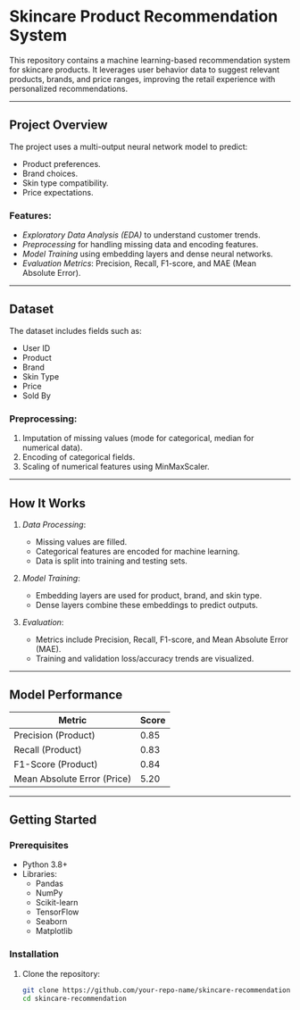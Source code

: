 # Skincare Product Recommendation System

This repository contains a machine learning-based recommendation system for skincare products. It leverages user behavior data to suggest relevant products, brands, and price ranges, improving the retail experience with personalized recommendations.

---

## Project Overview

The project uses a multi-output neural network model to predict:
- Product preferences.
- Brand choices.
- Skin type compatibility.
- Price expectations.

### Features:
- *Exploratory Data Analysis (EDA)* to understand customer trends.
- *Preprocessing* for handling missing data and encoding features.
- *Model Training* using embedding layers and dense neural networks.
- *Evaluation Metrics*: Precision, Recall, F1-score, and MAE (Mean Absolute Error).

---

## Dataset

The dataset includes fields such as:
- User ID
- Product
- Brand
- Skin Type
- Price
- Sold By

### Preprocessing:
1. Imputation of missing values (mode for categorical, median for numerical data).
2. Encoding of categorical fields.
3. Scaling of numerical features using MinMaxScaler.

---

## How It Works

1. *Data Processing*:
   - Missing values are filled.
   - Categorical features are encoded for machine learning.
   - Data is split into training and testing sets.

2. *Model Training*:
   - Embedding layers are used for product, brand, and skin type.
   - Dense layers combine these embeddings to predict outputs.

3. *Evaluation*:
   - Metrics include Precision, Recall, F1-score, and Mean Absolute Error (MAE).
   - Training and validation loss/accuracy trends are visualized.

---

## Model Performance

| Metric               | Score |
|----------------------|-------|
| Precision (Product)  | 0.85  |
| Recall (Product)     | 0.83  |
| F1-Score (Product)   | 0.84  |
| Mean Absolute Error (Price) | 5.20 |

---

## Getting Started

### Prerequisites
- Python 3.8+
- Libraries:
  - Pandas
  - NumPy
  - Scikit-learn
  - TensorFlow
  - Seaborn
  - Matplotlib

### Installation

1. Clone the repository:
   ```bash
   git clone https://github.com/your-repo-name/skincare-recommendation.git
   cd skincare-recommendation
